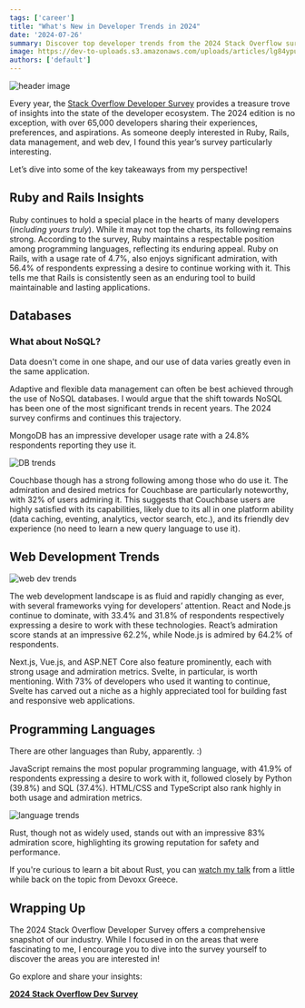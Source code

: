 ```yaml
---
tags: ['career']
title: "What's New in Developer Trends in 2024"
date: '2024-07-26'
summary: Discover top developer trends from the 2024 Stack Overflow survey, including insights on Ruby, databases and web development
image: https://dev-to-uploads.s3.amazonaws.com/uploads/articles/lg84ypuyae67v11gwqrw.png
authors: ['default']
---
```


![header image](https://dev-to-uploads.s3.amazonaws.com/uploads/articles/lg84ypuyae67v11gwqrw.png)

Every year, the [Stack Overflow Developer Survey](https://survey.stackoverflow.co/2024/) provides a treasure trove of insights into the state of the developer ecosystem. The 2024 edition is no exception, with over 65,000 developers sharing their experiences, preferences, and aspirations. As someone deeply interested in Ruby, Rails, data management, and web dev, I found this year’s survey particularly interesting. 

Let’s dive into some of the key takeaways from my perspective!

## Ruby and Rails Insights

Ruby continues to hold a special place in the hearts of many developers (_including yours truly_). While it may not top the charts, its following remains strong. According to the survey, Ruby maintains a respectable position among programming languages, reflecting its enduring appeal. Ruby on Rails, with a usage rate of 4.7%, also enjoys significant admiration, with 56.4% of respondents expressing a desire to continue working with it. This tells me that Rails is consistently seen as an enduring tool to build maintainable and lasting applications.

## Databases

### What about NoSQL?

Data doesn't come in one shape, and our use of data varies greatly even in the same application.

Adaptive and flexible data management can often be best achieved through the use of NoSQL databases. I would argue that the shift towards NoSQL has been one of the most significant trends in recent years. The 2024 survey confirms and continues this trajectory.

MongoDB has an impressive developer usage rate with a 24.8% respondents reporting they use it.

![DB trends](https://dev-to-uploads.s3.amazonaws.com/uploads/articles/6lgtnbpex5a0xakh7n19.png)

Couchbase though has a strong following among those who do use it. The admiration and desired metrics for Couchbase are particularly noteworthy, with 32% of users admiring it. This suggests that Couchbase users are highly satisfied with its capabilities, likely due to its all in one platform ability (data caching, eventing, analytics, vector search, etc.), and its friendly dev experience (no need to learn a new query language to use it).

## Web Development Trends

![web dev trends](https://dev-to-uploads.s3.amazonaws.com/uploads/articles/i91xsdwgq4komrdplnlx.png)

The web development landscape is as fluid and rapidly changing as ever, with several frameworks vying for developers’ attention. React and Node.js continue to dominate, with 33.4% and 31.8% of respondents respectively expressing a desire to work with these technologies. React’s admiration score stands at an impressive 62.2%, while Node.js is admired by 64.2% of respondents.

Next.js, Vue.js, and ASP.NET Core also feature prominently, each with strong usage and admiration metrics. Svelte, in particular, is worth mentioning. With 73% of developers who used it wanting to continue, Svelte has carved out a niche as a highly appreciated tool for building fast and responsive web applications.

## Programming Languages

There are other languages than Ruby, apparently. :) 

JavaScript remains the most popular programming language, with 41.9% of respondents expressing a desire to work with it, followed closely by Python (39.8%) and SQL (37.4%). HTML/CSS and TypeScript also rank highly in both usage and admiration metrics.

![language trends](https://dev-to-uploads.s3.amazonaws.com/uploads/articles/vxa4x6j1y4xc72wv9bbi.png)

Rust, though not as widely used, stands out with an impressive 83% admiration score, highlighting its growing reputation for safety and performance.

If you're curious to learn a bit about Rust, you can [watch my talk](https://www.youtube.com/watch?v=avz_SQZMxCU) from a little while back on the topic from Devoxx Greece.

## Wrapping Up

The 2024 Stack Overflow Developer Survey offers a comprehensive snapshot of our industry. While I focused in on the areas that were fascinating to me, I encourage you to dive into the survey yourself to discover the areas you are interested in!

Go explore and share your insights:

**[2024 Stack Overflow Dev Survey](https://survey.stackoverflow.co/2024/)**
